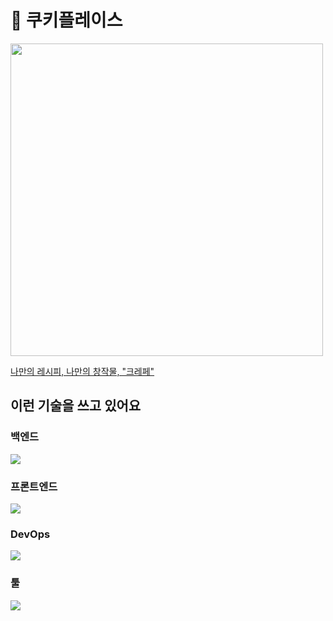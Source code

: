 # 🍪 쿠키플레이스
<img src="https://crepe.land/static/og/main.png" width="500px" />

[나만의 레시피, 나만의 창작물, "크레페"](https://crepe.cm)

## 이런 기술을 쓰고 있어요
### 백엔드
[![](https://skillicons.dev/icons?i=ts,nodejs,graphql,prisma&theme=light)](https://skillicons.dev)

### 프론트엔드
[![](https://skillicons.dev/icons?i=ts,react,graphql,vite,windicss&theme=light)](https://skillicons.dev)

### DevOps
[![](https://skillicons.dev/icons?i=aws,cloudflare,kubernetes,docker,postgres,mongodb,redis,githubactions&theme=light)](https://skillicons.dev)

### 툴
[![](https://skillicons.dev/icons?i=git,github,vscode,figma&theme=light)](https://skillicons.dev)
